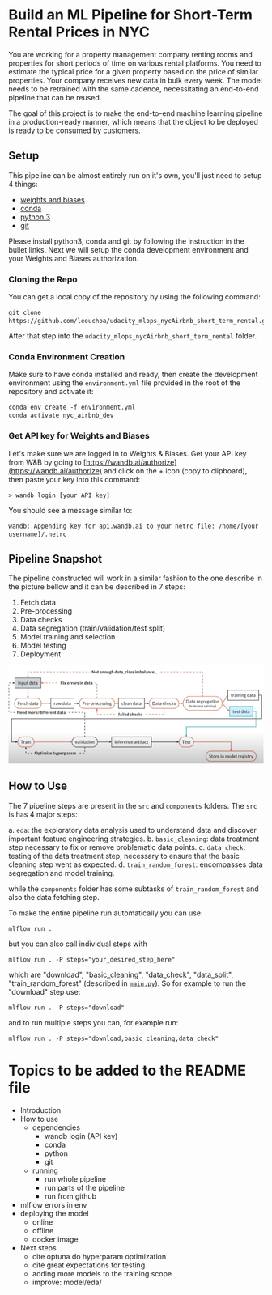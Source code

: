# Build an ML Pipeline for Short-Term Rental Prices in NYC

You are working for a property management company renting rooms and properties for short periods of 
time on various rental platforms. You need to estimate the typical price for a given property based 
on the price of similar properties. Your company receives new data in bulk every week. The model needs 
to be retrained with the same cadence, necessitating an end-to-end pipeline that can be reused.

The goal of this project is to make the end-to-end machine learning pipeline in a production-ready manner, which means that the object to be deployed is ready to be consumed by customers.

## Setup

This pipeline can be almost entirely run on it's own, you'll just need to setup 4 things:

- [weights and biases](wandb.ai/)
- [conda](https://docs.conda.io/projects/conda/en/latest/user-guide/install/)
- [python 3](https://www.python.org/downloads/)
- [git](https://git-scm.com/downloads)

Please install python3, conda and git by following the instruction in the bullet links. Next we will setup the conda development environment and your Weights and Biases authorization.

### Cloning the Repo

You can get a local copy of the repository by using the following command:

```
git clone https://github.com/leouchoa/udacity_mlops_nycAirbnb_short_term_rental.git
```

After that step into the `udacity_mlops_nycAirbnb_short_term_rental` folder.

### Conda Environment Creation

Make sure to have conda installed and ready, then create the development environment using the `environment.yml` file provided in the root of the repository and activate it:

```
conda env create -f environment.yml
conda activate nyc_airbnb_dev
```

### Get API key for Weights and Biases

Let's make sure we are logged in to Weights & Biases. Get your API key from W&B by going to [https://wandb.ai/authorize](https://wandb.ai/authorize) and click on the + icon (copy to clipboard), then paste your key into this command:
```
> wandb login [your API key]
```
You should see a message similar to:
```
wandb: Appending key for api.wandb.ai to your netrc file: /home/[your username]/.netrc
```

## Pipeline Snapshot

The pipeline constructed will work in a similar fashion to the one describe in the picture bellow and it can be described in 7 steps:

1. Fetch data
2. Pre-processing
3. Data checks
4. Data segregation (train/validation/test split)
5. Model training and selection
6. Model testing
7. Deployment

![Pipeline snapshot](ml_pipeline.PNG)

## How to Use 

The 7 pipeline steps are present in the `src` and `components` folders. The `src` is has 4 major steps: 

a. `eda`: the exploratory data analysis used to understand data and discover important feature engineering strategies.
b. `basic_cleaning`: data treatment step necessary to fix or remove problematic data points.
c. `data_check`: testing of the data treatment step, necessary to ensure that the basic cleaning step went as expected.
d. `train_random_forest`: encompasses data segregation and model training.

while the `components` folder has some subtasks of `train_random_forest` and also the data fetching step. 

To make the entire pipeline run automatically you can use:

```
mlflow run .
```

but you can also call individual steps with

```
mlflow run . -P steps="your_desired_step_here"
```

which are "download", "basic_cleaning", "data_check", "data_split", "train_random_forest" (described in [`main.py`](https://github.com/leouchoa/udacity_mlops_nycAirbnb_short_term_rental/blob/master/main.py)). So for example to run the "download" step use:
 
 ```
mlflow run . -P steps="download"
```

and to run multiple steps you can, for example run:

```
mlflow run . -P steps="download,basic_cleaning,data_check"
```



# Topics to be added to the README file

- Introduction
- How to use
  - dependencies
    - wandb login (API key)
    - conda
    - python
    - git
  - running
    - run whole pipeline
    - run parts of the pipeline
    - run from github
- mlflow errors in env
- deploying the model 
  - online
  - offline
  - docker image
- Next steps
  - cite optuna do hyperparam optimization
  - cite great expectations for testing
  - adding more models to the training scope
  - improve: model/eda/

